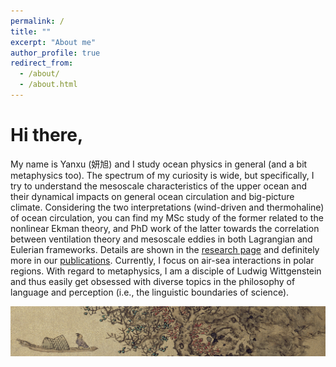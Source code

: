 ```yaml
---
permalink: /
title: ""
excerpt: "About me"
author_profile: true
redirect_from: 
  - /about/
  - /about.html
---
```


Hi there, 
======
My name is Yanxu (妍旭) and I study ocean physics in general (and a bit metaphysics too). The spectrum of my curiosity is wide, but specifically, I try to understand the mesoscale characteristics of the upper ocean and their dynamical impacts on general ocean circulation and big-picture climate. Considering the two interpretations (wind-driven and thermohaline) of ocean circulation, you can find my MSc study of the former related to the nonlinear Ekman theory, and PhD work of the latter towards the correlation between ventilation theory and mesoscale eddies in both Lagrangian and Eulerian frameworks. Details are shown in the [research page](https://yanxu-chen.github.io/research) and definitely more in our [publications](https://yanxu-chen.github.io/publications). Currently, I focus on air-sea interactions in polar regions. With regard to metaphysics, I am a disciple of Ludwig Wittgenstein and thus easily get obsessed with diverse topics in the philosophy of language and perception (i.e., the linguistic boundaries of science). 

![Editing a markdown file for a talk](/images/Lanying2.png)

